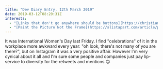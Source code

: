 ```yaml
---
title: "Dev Diary Entry, 12th March 2019"
date: 2019-03-12T08:20:31Z
interests:
  - "[Links that don't go anywhere should be buttons](https://christianheilmann.com/2019/02/05/links-that-dont-go-anywhere-should-be-buttons/) - a reminder from Christian Heilmann on when to use `<a>` tags or `<button>` tags that I think everyone needs a refresher on annually!"
  - "[Paint the Picture Not the Frame](https://alistapart.com/article/paint-the-picture-not-the-frame) - an article about leaving the basic functionality of the browser alone in order not to disrupt the user experience. CSS Tricks currently have a design that change the design of the scrollbar, which I'm not a fan of, and one of my pet peeves is when websites tamper with the scroll speed of a page."
---
```


It was International Women's Day last Friday. I find "celebrations" of it in the workplace more awkward every year: "oh look, there's not many of you are there?", but on Instagram it was a very positive affair. However I'm very cynical about it all and I'm sure some people and companies just pay lip-service to diversity for the retweets and mentions 🙃
